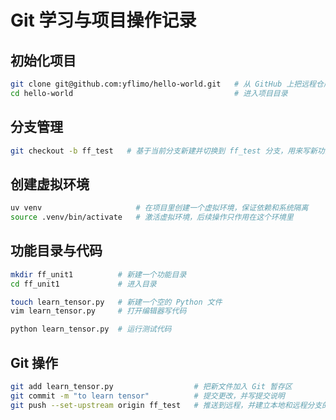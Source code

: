 # Git 学习与项目操作记录

## 初始化项目

```bash
git clone git@github.com:yflimo/hello-world.git   # 从 GitHub 上把远程仓库复制到本地
cd hello-world                                    # 进入项目目录
```

## 分支管理

```bash
git checkout -b ff_test   # 基于当前分支新建并切换到 ff_test 分支，用来写新功能
```

## 创建虚拟环境

```bash
uv venv                     # 在项目里创建一个虚拟环境，保证依赖和系统隔离
source .venv/bin/activate   # 激活虚拟环境，后续操作只作用在这个环境里
```

## 功能目录与代码

```bash
mkdir ff_unit1          # 新建一个功能目录
cd ff_unit1             # 进入目录

touch learn_tensor.py   # 新建一个空的 Python 文件
vim learn_tensor.py     # 打开编辑器写代码

python learn_tensor.py  # 运行测试代码
```

## Git 操作

```bash
git add learn_tensor.py                  # 把新文件加入 Git 暂存区
git commit -m "to learn tensor"          # 提交更改，并写提交说明
git push --set-upstream origin ff_test   # 推送到远程，并建立本地和远程分支的关联
```
